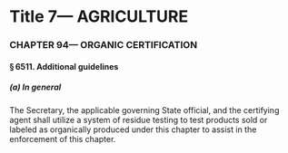 
# Title 7— AGRICULTURE
### CHAPTER 94— ORGANIC CERTIFICATION
#### § 6511. Additional guidelines
##### (a) In general

The Secretary, the applicable governing State official, and the certifying agent shall utilize a system of residue testing to test products sold or labeled as organically produced under this chapter to assist in the enforcement of this chapter.
